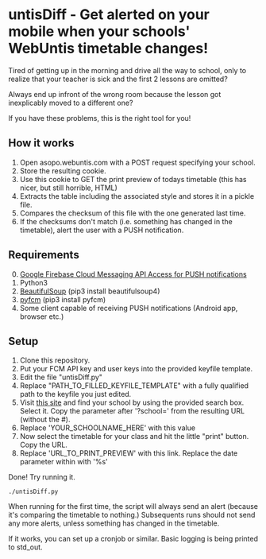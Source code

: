 # untisDiff - Get alerted on your mobile when your schools' WebUntis timetable changes!

Tired of getting up in the morning and drive all the way to school, only to realize that your teacher is sick and the first 2 lessons are omitted?

Always end up infront of the wrong room because the lesson got inexplicably moved to a different one?

If you have these problems, this is the right tool for you!

## How it works

1. Open asopo.webuntis.com with a POST request specifying your school.
2. Store the resulting cookie.
3. Use this cookie to GET the print preview of todays timetable (this has nicer, but still horrible, HTML)
4. Extracts the table including the associated style and stores it in a pickle file.
5. Compares the checksum of this file with the one generated last time.
6. If the checksums don't match (i.e. something has changed in the timetable), alert the user with a PUSH notification.

## Requirements

0. [Google Firebase Cloud Messaging API Access for PUSH notifications](https://firebase.google.com/docs/cloud-messaging/)
1. Python3
2. [BeautifulSoup](https://www.crummy.com/software/BeautifulSoup/) (pip3 install beautifulsoup4)
3. [pyfcm](https://pypi.org/project/pyfcm/) (pip3 install pyfcm)
4. Some client capable of receiving PUSH notifications (Android app, browser etc.)

## Setup

1. Clone this repository.
2. Put your FCM API key and user keys into the provided keyfile template. 
2. Edit the file "untisDiff.py"
3. Replace "PATH\_TO\_FILLED\_KEYFILE\_TEMPLATE" with a fully qualified path to the keyfile you just edited.
4. Visit [this site](https://webuntis.com/) and find your school by using the provided search box. Select it. Copy the parameter after '?school=' from the resulting URL (without the #). 
5. Replace 'YOUR\_SCHOOLNAME\_HERE' with this value
6. Now select the timetable for your class and hit the little "print" button. Copy the URL.
7. Replace 'URL\_TO\_PRINT\_PREVIEW' with this link. Replace the date parameter within with '%s'

Done! Try running it. 

`./untisDiff.py`

When running for the first time, the script will always send an alert (because it's comparing the timetable to nothing.) Subsequents runs should not send any more alerts, unless something has changed in the timetable.

If it works, you can set up a cronjob or similar. Basic logging is being printed to std_out.